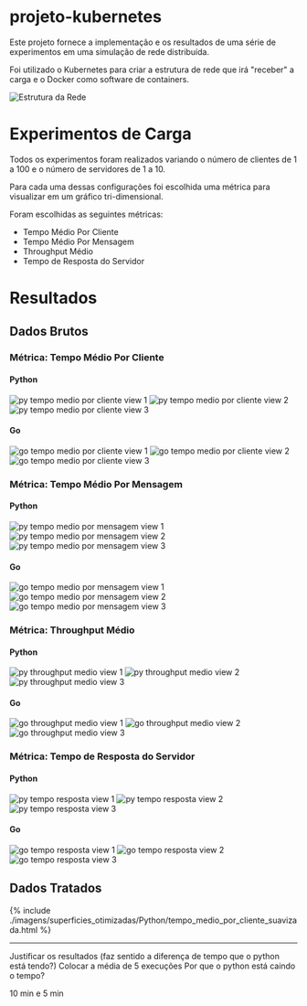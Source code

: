 # projeto-kubernetes

Este projeto fornece a implementação e os resultados de uma série de experimentos em uma simulação de rede distribuída.

Foi utilizado o Kubernetes para criar a estrutura de rede que irá "receber" a carga e o Docker como software de containers.

![Estrutura da Rede](./infra-rede.drawio.png)

# Experimentos de Carga

Todos os experimentos foram realizados variando o número de clientes de 1 a 100 e o número de servidores de 1 a 10. 

Para cada uma dessas configurações foi escolhida uma métrica para visualizar em um gráfico tri-dimensional.

Foram escolhidas as seguintes métricas:

- Tempo Médio Por Cliente
- Tempo Médio Por Mensagem
- Throughput Médio
- Tempo de Resposta do Servidor

# Resultados

## Dados Brutos

### Métrica: Tempo Médio Por Cliente

#### Python

![py tempo medio por cliente view 1](./imagens/figuras/Python/3d_tempo_medio_cliente_view1.png)
![py tempo medio por cliente view 2](./imagens/figuras/Python/3d_tempo_medio_cliente_view2.png)
![py tempo medio por cliente view 3](./imagens/figuras/Python/3d_tempo_medio_cliente_view3.png)

#### Go

![go tempo medio por cliente view 1](./imagens/figuras/Go/3d_tempo_medio_cliente_view1.png)
![go tempo medio por cliente view 2](./imagens/figuras/Go/3d_tempo_medio_cliente_view2.png)
![go tempo medio por cliente view 3](./imagens/figuras/Go/3d_tempo_medio_cliente_view3.png)

### Métrica: Tempo Médio Por Mensagem

#### Python

![py tempo medio por mensagem view 1](./imagens/figuras/Python/3d_tempo_medio_mensagem_view1.png)
![py tempo medio por mensagem view 2](./imagens/figuras/Python/3d_tempo_medio_mensagem_view2.png)
![py tempo medio por mensagem view 3](./imagens/figuras/Python/3d_tempo_medio_mensagem_view3.png)

#### Go

![go tempo medio por mensagem view 1](./imagens/figuras/Go/3d_tempo_medio_mensagem_view1.png)
![go tempo medio por mensagem view 2](./imagens/figuras/Go/3d_tempo_medio_mensagem_view2.png)
![go tempo medio por mensagem view 3](./imagens/figuras/Go/3d_tempo_medio_mensagem_view3.png)

### Métrica: Throughput Médio

#### Python

![py throughput medio view 1](./imagens/figuras/Python/3d_throughput_medio_view1.png)
![py throughput medio view 2](./imagens/figuras/Python/3d_throughput_medio_view2.png)
![py throughput medio view 3](./imagens/figuras/Python/3d_throughput_medio_view3.png)

#### Go

![go throughput medio view 1](./imagens/figuras/Go/3d_throughput_medio_view1.png)
![go throughput medio view 2](./imagens/figuras/Go/3d_throughput_medio_view2.png)
![go throughput medio view 3](./imagens/figuras/Go/3d_throughput_medio_view3.png)

### Métrica: Tempo de Resposta do Servidor

#### Python

![py tempo resposta view 1](./imagens/figuras/Python/3d_tempo_resposta_servidor_view1.png)
![py tempo resposta view 2](./imagens/figuras/Python/3d_tempo_resposta_servidor_view2.png)
![py tempo resposta view 3](./imagens/figuras/Python/3d_tempo_resposta_servidor_view3.png)

#### Go

![go tempo resposta view 1](./imagens/figuras/Go/3d_tempo_resposta_servidor_view1.png)
![go tempo resposta view 2](./imagens/figuras/Go/3d_tempo_resposta_servidor_view2.png)
![go tempo resposta view 3](./imagens/figuras/Go/3d_tempo_resposta_servidor_view3.png)

## Dados Tratados

{% include ./imagens/superficies_otimizadas/Python/tempo_medio_por_cliente_suavizada.html %}

---------------------------

Justificar os resultados (faz sentido a diferença de tempo que o python está tendo?)
Colocar a média de 5 execuções
Por que o python está caindo o tempo?

10 min e 5 min